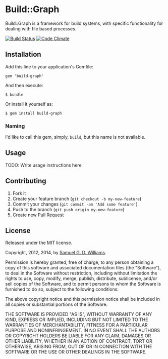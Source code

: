 # Build::Graph

Build::Graph is a framework for build systems, with specific functionality for dealing with file based processes.

[![Build Status](https://secure.travis-ci.org/ioquatix/build-graph.png)](http://travis-ci.org/ioquatix/build-graph)
[![Code Climate](https://codeclimate.com/github/ioquatix/build-graph.png)](https://codeclimate.com/github/ioquatix/build-graph)

## Installation

Add this line to your application's Gemfile:

    gem 'build-graph'

And then execute:

    $ bundle

Or install it yourself as:

    $ gem install build-graph

### Naming

I'd like to call this gem, simply, `build`, but this name is not available.

## Usage

TODO: Write usage instructions here

## Contributing

1. Fork it
2. Create your feature branch (`git checkout -b my-new-feature`)
3. Commit your changes (`git commit -am 'Add some feature'`)
4. Push to the branch (`git push origin my-new-feature`)
5. Create new Pull Request

## License

Released under the MIT license.

Copyright, 2012, 2014, by [Samuel G. D. Williams](http://www.codeotaku.com/samuel-williams).

Permission is hereby granted, free of charge, to any person obtaining a copy
of this software and associated documentation files (the "Software"), to deal
in the Software without restriction, including without limitation the rights
to use, copy, modify, merge, publish, distribute, sublicense, and/or sell
copies of the Software, and to permit persons to whom the Software is
furnished to do so, subject to the following conditions:

The above copyright notice and this permission notice shall be included in
all copies or substantial portions of the Software.

THE SOFTWARE IS PROVIDED "AS IS", WITHOUT WARRANTY OF ANY KIND, EXPRESS OR
IMPLIED, INCLUDING BUT NOT LIMITED TO THE WARRANTIES OF MERCHANTABILITY,
FITNESS FOR A PARTICULAR PURPOSE AND NONINFRINGEMENT. IN NO EVENT SHALL THE
AUTHORS OR COPYRIGHT HOLDERS BE LIABLE FOR ANY CLAIM, DAMAGES OR OTHER
LIABILITY, WHETHER IN AN ACTION OF CONTRACT, TORT OR OTHERWISE, ARISING FROM,
OUT OF OR IN CONNECTION WITH THE SOFTWARE OR THE USE OR OTHER DEALINGS IN
THE SOFTWARE.
